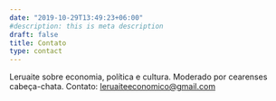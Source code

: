 ```yaml
---
date: "2019-10-29T13:49:23+06:00"
#description: this is meta description
draft: false
title: Contato
type: contact
---
```


Leruaite sobre economia, política e cultura. Moderado por cearenses cabeça-chata. Contato: leruaiteeconomico@gmail.com
